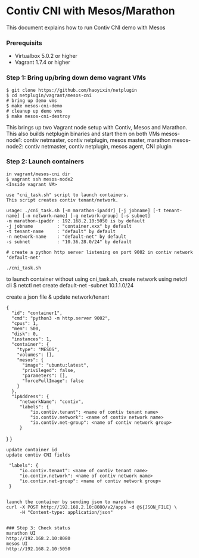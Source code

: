 # Contiv CNI with Mesos/Marathon

This document explains how to run Contiv CNI demo with Mesos

### Prerequisits
- Virtualbox 5.0.2 or higher
- Vagrant 1.7.4 or higher

### Step 1: Bring up/bring down demo vagrant VMs

```
$ git clone https://github.com/haoyixin/netplugin
$ cd netplugin/vagrant/mesos-cni
# bring up demo vms
$ make mesos-cni-demo 
# cleanup up demo vms
$ make mesos-cni-destroy
```

This brings up two Vagrant node setup with Contiv, Mesos and Marathon.
This also builds netplugin binaries and start them on both VMs
mesos-node1: contiv netmaster, contiv netplugin, mesos master, marathon
mesos-node2: contiv netmaster, contiv netplugin, mesos agent, CNI plugin

### Step 2: Launch containers

```
in vagrant/mesos-cni dir
$ vagrant ssh mesos-node2
<Inside vagrant VM>

use "cni_task.sh" script to launch containers.
This script creates contiv tenant/network.

usage: ./cni_task.sh [-m marathon-ipaddr] [-j jobname] [-t tenant-name] [-n network-name] [-g network-group] [-s subnet]
-m marathon-ipaddr : 192.168.2.10:5050 is by default
-j jobname         : "container.xxx" by default
-t tenant-name     : "default" by default
-n network-name    : "default-net" by default
-s subnet          : "10.36.28.0/24" by default

# create a python http server listening on port 9002 in contiv network 
'default-net'

./cni_task.sh 
```

to launch container without using cni_task.sh,
create network using netctl cli
$ netctl net create default-net -subnet 10.1.1.0/24

create a json file  & update network/tenant
```
{
  "id": "container1",
  "cmd": "python3 -m http.server 9002",
  "cpus": 1,
  "mem": 500,
  "disk": 0,
  "instances": 1,
  "container": {
    "type": "MESOS",
    "volumes": [],
    "mesos": {
      "image": "ubuntu:latest",
      "privileged": false,
      "parameters": [],
      "forcePullImage": false
    }
  },
  "ipAddress": {
     "networkName": "contiv",
     "labels": {
         "io.contiv.tenant": <name of contiv tenant name>
         "io.contiv.network": <name of contiv network name>
         "io.contiv.net-group": <name of contiv network group> 
     }
```
  }
}
```
update container id
update contiv CNI fields 

```
     "labels": {
         "io.contiv.tenant": <name of contiv tenant name>
         "io.contiv.network": <name of contiv network name>
         "io.contiv.net-group": <name of contiv network group> 
     }
```

launch the container by sending json to marathon
curl -X POST http://192.168.2.10:8080/v2/apps -d @${JSON_FILE} \
     -H "Content-type: application/json"


### Step 3: Check status 
marathon UI
http://192.168.2.10:8080
mesos UI
http://192.168.2.10:5050
